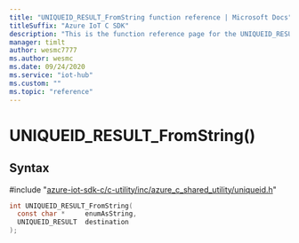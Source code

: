 ```yaml
---                             
title: "UNIQUEID_RESULT_FromString function reference | Microsoft Docs" 
titleSuffix: "Azure IoT C SDK"            
description: "This is the function reference page for the UNIQUEID_RESULT_FromString() function in the Azure IoT C SDK. This SDK is used with Azure IoT Hub and Azure IoT Hub Device Provisioning Service"            
manager: timlt                 
author: wesmc7777              
ms.author: wesmc               
ms.date: 09/24/2020                    
ms.service: "iot-hub"             
ms.custom: ""                
ms.topic: "reference"        
---                            
```


# UNIQUEID_RESULT_FromString()

## Syntax

\#include "[azure-iot-sdk-c/c-utility/inc/azure_c_shared_utility/uniqueid.h](../uniqueid-h.md)"  
```C
int UNIQUEID_RESULT_FromString(
  const char *     enumAsString,
  UNIQUEID_RESULT  destination
);
```

